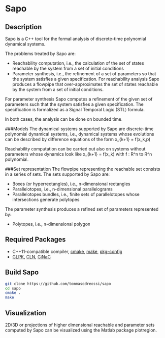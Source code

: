 # Sapo
## Description
Sapo is a C++ tool for the formal analysis of discrete-time polynomial dynamical systems.

The problems treated by Sapo are:

- Reachability computation, i.e., the calculation of the set of states reachable by the system from a set of initial conditions
- Parameter synthesis, i.e., the refinement of a set of parameters so that the system satisfies a given specification.
For reachability analysis Sapo produces a flowpipe that over-approximates the set of states reachable by the system from a set of initial conditions.

For parameter synthesis Sapo computes a refinement of the given set of parameters such that the system satisfies a given specification. The specification is formalized as a Signal Temporal Logic (STL) formula.

In both cases, the analysis can be done on bounded time.

###Models
The dynamical systems supported by Sapo are discrete-time polynomial dynamical systems, i.e., dynamical systems whose evolutions can be described by difference equations of the form x_{k+1} = f(x_k,p)

Reachability computation can be carried out also on systems without parameters whose dynamics look like x_{k+1} = f(x_k) with f : R^n to R^n polynomial.

###Set representation
The flowpipe representing the reachable set consists in a series of sets. The sets supported by Sapo are:

- Boxes (or hyperrectangles), i.e., n-dimensional rectangles
- Parallelotopes, i.e., n-dimensional parallelograms
- Parallelotopes bundles, i.e., finite sets of parallelotopes whose intersections generate polytopes

The parameter synthesis produces a refined set of parameters represented by:
- Polytopes, i.e., n-dimensional polygon

## Required Packages

- C++11-compatible compiler, <a href="https://cmake.org/">cmake</a>, <a href="https://www.gnu.org/software/make/">make</a>, <a href="https://www.freedesktop.org/wiki/Software/pkg-config/">pkg-config</a>
- <a href="https://www.gnu.org/software/glpk/">GLPK</a>, <a href="http://www.ginac.de/CLN/">CLN</a>, <a href="http://www.ginac.de/">GiNaC</a>

## Build Sapo
``` sh
git clone https://github.com/tommasodreossi/sapo
cd sapo
cmake .
make
```

## Visualization
2D/3D or projections of higher dimensional reachable and parameter sets computed by Sapo can be visualized using the Matlab package plotregion.
